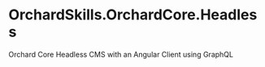 # OrchardSkills.OrchardCore.Headless
Orchard Core Headless CMS with an Angular Client using GraphQL
